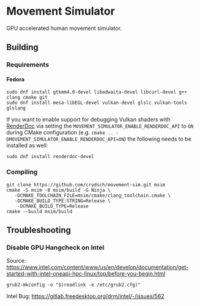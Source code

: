 # Movement Simulator
GPU accelerated human movement simulator.

## Building
### Requirements

#### Fedora
```
sudo dnf install gtkmm4.0-devel libadwaita-devel libcurl-devel g++ clang cmake git
sudo dnf install mesa-libEGL-devel vulkan-devel glslc vulkan-tools glslang
```

If you want to enable support for debugging Vulkan shaders with [RenderDoc](https://renderdoc.org/) via setting the `MOVEMENT_SIMULATOR_ENABLE_RENDERDOC_API` to `ON` during CMake configuration (e.g. `cmake .. -DMOVEMENT_SIMULATOR_ENABLE_RENDERDOC_API=ON`) the following needs to be installed as well:
```
sudo dnf install renderdoc-devel
```

### Compiling
```
git clone https://github.com/crydsch/movement-sim.git msim
cmake -S msim -B msim/build -G Ninja \
   -DCMAKE_TOOLCHAIN_FILE=msim/cmake/clang_toolchain.cmake \
   -DCMAKE_BUILD_TYPE:STRING=Release \
    -DCMAKE_BUILD_TYPE=Release
cmake --build msim/build
```


## Troubleshooting

### Disable GPU Hangcheck on Intel
Source: https://www.intel.com/content/www/us/en/develop/documentation/get-started-with-intel-oneapi-hpc-linux/top/before-you-begin.html

```
grub2-mkconfig -o "$(readlink -e /etc/grub2.cfg)"
```

Intel Bug: https://gitlab.freedesktop.org/drm/intel/-/issues/562
